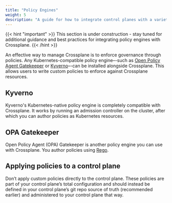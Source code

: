 ```yaml
---
title: "Policy Engines"
weight: 5
description: "A guide for how to integrate control planes with a variety of interfaces"
---
```


{{< hint "important" >}}
This section is under construction - stay tuned for additional guidance and best practices for integrating policy engines with Crossplane.
{{< /hint >}}

An effective way to manage Crossplane is to enforce governance through policies. Any Kubernetes-compatible policy engine–-such as [Open Policy Agent Gatekeeper](https://open-policy-agent.github.io/gatekeeper/website/docs/) or [Kyverno](https://github.com/kyverno/kyverno)–-can be installed alongside Crossplane. This allows users to write custom policies to enforce against Crossplane resources.

## Kyverno

Kyverno's Kubernetes-native policy engine is completely compatible with Crossplane. It works by running an admission controller on the cluster, after which you can author policies as Kubernetes resources.

## OPA Gatekeeper

Open Policy Agent (OPA) Gatekeeper is another policy engine you can use with Crossplane. You author policies using [Rego](https://www.openpolicyagent.org/docs/latest/policy-language/). 

## Applying policies to a control plane

Don’t apply custom policies directly to the control plane. These policies are part of your control plane’s total configuration and should instead be defined in your control plane’s git repo source of truth (recommended earlier) and administered to your control plane that way. 